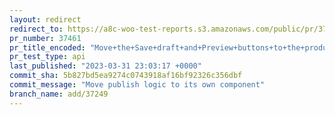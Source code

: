 ```yaml
---
layout: redirect
redirect_to: https://a8c-woo-test-reports.s3.amazonaws.com/public/pr/37461/api/index.html
pr_number: 37461
pr_title_encoded: "Move+the+Save+draft+and+Preview+buttons+to+the+product+editor+header"
pr_test_type: api
last_published: "2023-03-31 23:03:17 +0000"
commit_sha: 5b827bd5ea9274c0743918af16bf92326c356dbf
commit_message: "Move publish logic to its own component"
branch_name: add/37249
---
```

